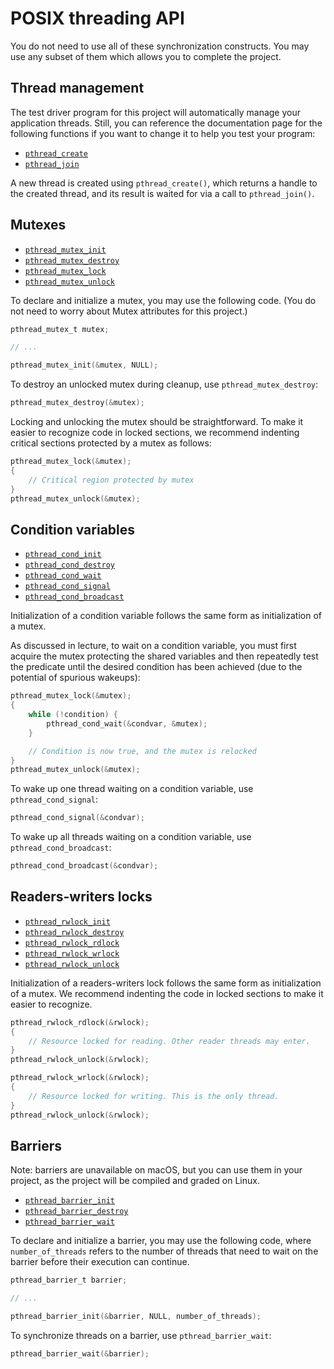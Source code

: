 POSIX threading API
===================

You do not need to use all of these synchronization constructs. You may use any subset of them which allows you to complete the project.

## Thread management

The test driver program for this project will automatically manage your application threads. Still, you can reference the documentation page for the following functions if you want to change it to help you test your program:

- [`pthread_create`](https://pubs.opengroup.org/onlinepubs/9699919799/functions/pthread_create.html)
- [`pthread_join`](https://pubs.opengroup.org/onlinepubs/9699919799/functions/pthread_join.html)

A new thread is created using `pthread_create()`, which returns a handle to the created thread, and its result is waited for via a call to `pthread_join()`.

## Mutexes

- [`pthread_mutex_init`](https://pubs.opengroup.org/onlinepubs/9699919799/functions/pthread_mutex_init.html)
- [`pthread_mutex_destroy`](https://pubs.opengroup.org/onlinepubs/9699919799/functions/pthread_mutex_init.html)
- [`pthread_mutex_lock`](https://pubs.opengroup.org/onlinepubs/9699919799/functions/pthread_mutex_lock.html)
- [`pthread_mutex_unlock`](https://pubs.opengroup.org/onlinepubs/9699919799/functions/pthread_mutex_lock.html)

To declare and initialize a mutex, you may use the following code. (You do not need to worry about Mutex attributes for this project.)

```c
pthread_mutex_t mutex;

// ...

pthread_mutex_init(&mutex, NULL);
```

To destroy an unlocked mutex during cleanup, use `pthread_mutex_destroy`:
```c
pthread_mutex_destroy(&mutex);
```

Locking and unlocking the mutex should be straightforward. To make it easier to recognize code in locked sections, we recommend indenting critical sections protected by a mutex as follows:
```c
pthread_mutex_lock(&mutex);
{
	// Critical region protected by mutex
}
pthread_mutex_unlock(&mutex);
```

## Condition variables

- [`pthread_cond_init`](https://pubs.opengroup.org/onlinepubs/9699919799/functions/pthread_cond_init.html)
- [`pthread_cond_destroy`](https://pubs.opengroup.org/onlinepubs/9699919799/functions/pthread_cond_init.html)
- [`pthread_cond_wait`](https://pubs.opengroup.org/onlinepubs/9699919799/functions/pthread_cond_wait.html)
- [`pthread_cond_signal`](https://pubs.opengroup.org/onlinepubs/9699919799/functions/pthread_cond_signal.html)
- [`pthread_cond_broadcast`](https://pubs.opengroup.org/onlinepubs/9699919799/functions/pthread_cond_broadcast.html)

Initialization of a condition variable follows the same form as initialization of a mutex.

As discussed in lecture, to wait on a condition variable, you must first acquire the mutex protecting the shared variables and then repeatedly test the predicate until the desired condition has been achieved (due to the potential of spurious wakeups):

```c
pthread_mutex_lock(&mutex);
{
	while (!condition) {
		pthread_cond_wait(&condvar, &mutex);
	}

	// Condition is now true, and the mutex is relocked
}
pthread_mutex_unlock(&mutex);
```

To wake up one thread waiting on a condition variable, use `pthread_cond_signal`:
```c
pthread_cond_signal(&condvar);
```

To wake up all threads waiting on a condition variable, use `pthread_cond_broadcast`:
```c
pthread_cond_broadcast(&condvar);
```

## Readers-writers locks

- [`pthread_rwlock_init`](https://pubs.opengroup.org/onlinepubs/9699919799/functions/pthread_rwlock_init.html)
- [`pthread_rwlock_destroy`](https://pubs.opengroup.org/onlinepubs/9699919799/functions/pthread_rwlock_init.html)
- [`pthread_rwlock_rdlock`](https://pubs.opengroup.org/onlinepubs/9699919799/functions/pthread_rwlock_rdlock.html)
- [`pthread_rwlock_wrlock`](https://pubs.opengroup.org/onlinepubs/9699919799/functions/pthread_rwlock_wrlock.html)
- [`pthread_rwlock_unlock`](https://pubs.opengroup.org/onlinepubs/9699919799/functions/pthread_rwlock_unlock.html)

Initialization of a readers-writers lock follows the same form as initialization of a mutex. We recommend indenting the code in locked sections to make it easier to recognize.
```c
pthread_rwlock_rdlock(&rwlock);
{
	// Resource locked for reading. Other reader threads may enter.
}
pthread_rwlock_unlock(&rwlock);

pthread_rwlock_wrlock(&rwlock);
{
	// Resource locked for writing. This is the only thread.
}
pthread_rwlock_unlock(&rwlock);
```

## Barriers

Note: barriers are unavailable on macOS, but you can use them in your project, as the project will be compiled and graded on Linux.

- [`pthread_barrier_init`](https://pubs.opengroup.org/onlinepubs/9699919799/functions/pthread_barrier_init.html)
- [`pthread_barrier_destroy`](https://pubs.opengroup.org/onlinepubs/9699919799/functions/pthread_barrier_init.html)
- [`pthread_barrier_wait`](https://pubs.opengroup.org/onlinepubs/9699919799/functions/pthread_barrier_wait.html)

To declare and initialize a barrier, you may use the following code, where `number_of_threads` refers to the number of threads that need to wait on the barrier before their execution can continue.

```c
pthread_barrier_t barrier;

// ...

pthread_barrier_init(&barrier, NULL, number_of_threads);
```

To synchronize threads on a barrier, use `pthread_barrier_wait`:
```c
pthread_barrier_wait(&barrier);
```
